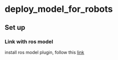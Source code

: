# deploy_model_for_robots

## Set up
### Link with ros model
install ros model plugin, follow this [link](https://github.com/ipa320/ros-model/blob/master/docu/Installation.md#option-1-using-the-release-version-recommended)
